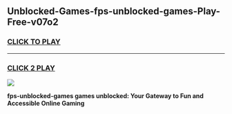 
## Unblocked-Games-fps-unblocked-games-Play-Free-v07o2
<h3>
<a href="https://premium76.site?title=fps-unblocked-games&ref=18A1">CLICK TO PLAY</a></h3>
<hr>

<h3>
<a href="https://premium76.site?title=fps-unblocked-games&ref=18A1">CLICK 2 PLAY</a>
  
</h3>

<a href="https://premium76.site?title=fps-unblocked-games&ref=18A1"><img src="https://clearcache.store/games.png"></a>


**fps-unblocked-games games unblocked: Your Gateway to Fun and Accessible Online Gaming**
